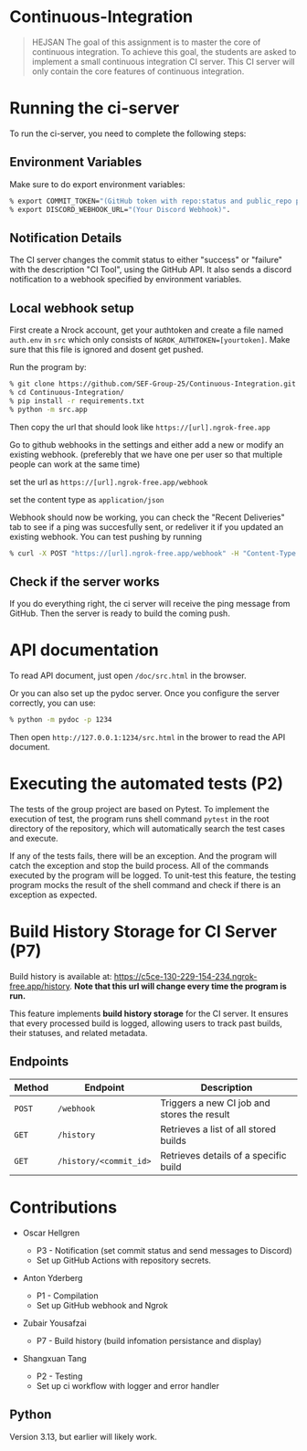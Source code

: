# Continuous-Integration
>HEJSAN
The goal of this assignment is to master the core of continuous integration. To achieve this goal, the students are asked to implement a small continuous integration CI server. This CI server will only contain the core features of continuous integration.

# Running the ci-server

To run the ci-server, you need to complete the following steps:

## Environment Variables
Make sure to do export environment variables:
```bash
% export COMMIT_TOKEN="(GitHub token with repo:status and public_repo permissions)"
% export DISCORD_WEBHOOK_URL="(Your Discord Webhook)".
```

## Notification Details
The CI server changes the commit status to either "success" or "failure" with the description "CI Tool", using the GitHub API. It also sends a discord notification to a webhook specified by environment variables.

## Local webhook setup

First create a Nrock account, get your authtoken and create a file named `auth.env` in `src` which only consists of `NGROK_AUTHTOKEN=[yourtoken]`. Make sure that this file is ignored and dosent get pushed.

Run the program by:
```bash
% git clone https://github.com/SEF-Group-25/Continuous-Integration.git
% cd Continuous-Integration/
% pip install -r requirements.txt
% python -m src.app
```
Then copy the url that should look like `https://[url].ngrok-free.app`

Go to github webhooks in the settings and either add a new or modify an existing webhook. (preferebly that we have one per user so that multiple people can work at the same time)

set the url as `https://[url].ngrok-free.app/webhook`

set the content type as `application/json`

Webhook should now be working, you can check the "Recent Deliveries" tab to see if a ping was succesfully sent, or redeliver it if you updated an existing webhook. You can test pushing by running
```bash
% curl -X POST "https://[url].ngrok-free.app/webhook" -H "Content-Type: application/json" -H "X-GitHub-Event: push" -d "{\"ref\": \"refs/heads/assessment\", \"after\": \"commit_id_example\"}"
```

## Check if the server works

If you do everything right, the ci server will receive the ping message from GitHub. Then the server is ready to build the coming push.

# API documentation

To read API document, just open `/doc/src.html` in the browser.

Or you can also set up the pydoc server. Once you configure the server correctly, you can use:
```bash
% python -m pydoc -p 1234
```
Then open `http://127.0.0.1:1234/src.html` in the brower to read the API document.

# Executing the automated tests (P2)

The tests of the group project are based on Pytest. To implement the execution of test, the program runs shell command `pytest` in the root directory of the repository, which will automatically search the test cases and execute. 

If any of the tests fails, there will be an exception. And the program will catch the exception and stop the build process. All of the commands executed by the program will be logged. To unit-test this feature, the testing program mocks the result of the shell command and check if there is an exception as expected.


# Build History Storage for CI Server (P7)

Build history is available at: https://c5ce-130-229-154-234.ngrok-free.app/history.
**Note that this url will change every time the program is run.**

This feature implements **build history storage** for the CI server. It ensures that every processed build is logged, allowing users to track past builds, their statuses, and related metadata.

## Endpoints

| Method | Endpoint               | Description                                 |
| ------ | ---------------------- | ------------------------------------------- |
| `POST` | `/webhook`             | Triggers a new CI job and stores the result |
| `GET`  | `/history`             | Retrieves a list of all stored builds       |
| `GET`  | `/history/<commit_id>` | Retrieves details of a specific build       |

# Contributions
* Oscar Hellgren
  * P3 - Notification (set commit status and send messages to Discord)
  * Set up GitHub Actions with repository secrets.

* Anton Yderberg
  * P1 - Compilation
  * Set up GitHub webhook and Ngrok
    
* Zubair Yousafzai
  * P7 - Build history (build infomation persistance and display)
    
* Shangxuan Tang
  * P2 - Testing
  * Set up ci workflow with logger and error handler

 ## Python 
 Version 3.13, but earlier will likely work.
